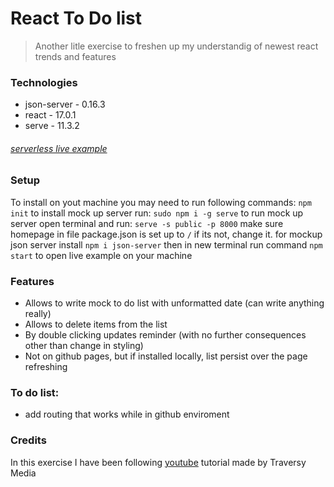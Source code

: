 # React To Do list
>Another litle exercise to freshen up my understandig of newest react trends and features

### Technologies

* json-server - 0.16.3
* react - 17.0.1
* serve - 11.3.2

###### [serverless live example](https://grzesiekkozdroj.github.io/react-exercises-2021/)


### Setup
To install on yout machine you may need to run following commands:
`npm init`
to install mock up server run:
`sudo npm i -g serve`
to run mock up server open terminal and run:
`serve -s public -p 8000`
make sure homepage in file package.json is set up to `/`
if its not, change it.
for mockup json server install `npm i json-server`
then in new terminal run command
`npm start` to open live example on your machine

### Features
* Allows to write mock to do list with unformatted date (can write anything really)
* Allows to delete items from the list 
* By double clicking updates reminder (with no further consequences other than change in styling)
* Not on github pages, but if installed locally, list persist over the page refreshing

### To do list:
* add routing that works while in github enviroment

### Credits
In this exercise I have been following [youtube](https://www.youtube.com/watch?v=w7ejDZ8SWv8) tutorial made by Traversy Media

